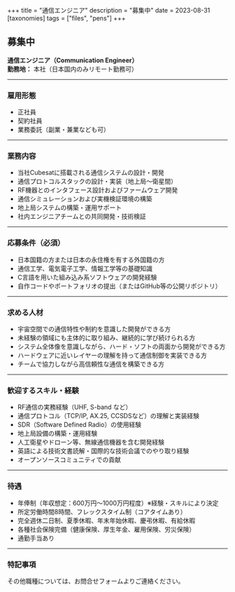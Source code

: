+++
title = "通信エンジニア"
description = "募集中"
date = 2023-08-31
[taxonomies]
tags = ["files", "pens"]
+++

## 募集中  
**通信エンジニア（Communication Engineer）**  
**勤務地：** 本社（日本国内のみリモート勤務可）

---

### 雇用形態  
- 正社員  
- 契約社員  
- 業務委託（副業・兼業なども可）

---

### 業務内容  
- 当社Cubesatに搭載される通信システムの設計・開発  
- 通信プロトコルスタックの設計・実装（地上局〜衛星間）  
- RF機器とのインタフェース設計およびファームウェア開発  
- 通信シミュレーションおよび実機検証環境の構築  
- 地上局システムの構築・運用サポート  
- 社内エンジニアチームとの共同開発・技術検証

---

### 応募条件（必須）  
- 日本国籍の方または日本の永住権を有する外国籍の方  
- 通信工学、電気電子工学、情報工学等の基礎知識  
- C言語を用いた組み込み系ソフトウェアの開発経験  
- 自作コードやポートフォリオの提出（またはGitHub等の公開リポジトリ）

---

### 求める人材  
- 宇宙空間での通信特性や制約を意識した開発ができる方  
- 未経験の領域にも主体的に取り組み、継続的に学び続けられる方  
- システム全体像を意識しながら、ハード・ソフトの両面から開発ができる方  
- ハードウェアに近いレイヤーの理解を持って通信制御を実装できる方  
- チームで協力しながら高信頼性な通信を構築できる方

---

### 歓迎するスキル・経験  
- RF通信の実務経験（UHF, S-band など）  
- 通信プロトコル（TCP/IP, AX.25, CCSDSなど）の理解と実装経験  
- SDR（Software Defined Radio）の使用経験  
- 地上局設備の構築・運用経験  
- 人工衛星やドローン等、無線通信機器を含む開発経験  
- 英語による技術文書読解・国際的な技術会議でのやり取り経験  
- オープンソースコミュニティでの貢献

---

### 待遇  
- 年俸制（年収想定：600万円〜1000万円程度）※経験・スキルにより決定  
- 所定労働時間8時間、フレックスタイム制（コアタイムあり）  
- 完全週休二日制、夏季休暇、年末年始休暇、慶弔休暇、有給休暇  
- 各種社会保険完備（健康保険、厚生年金、雇用保険、労災保険）  
- 通勤手当あり

---

### 特記事項  
その他職種については、お問合せフォームよりご連絡ください。
